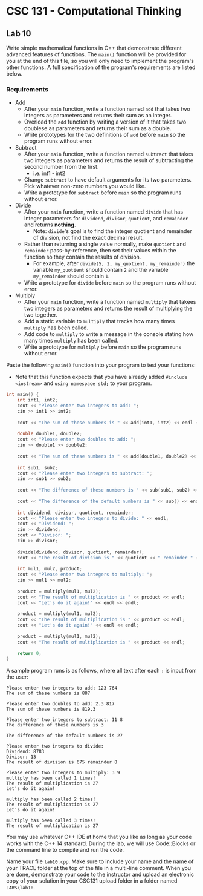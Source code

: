 # CSC 131 - Computational Thinking
## Lab 10

Write simple mathematical functions in C++ that demonstrate different advanced features of functions. The `main()` function will be provided for you at the end of this file, so you will only need to implement the program's other functions. A full specification of the program's requirements are listed below.

### Requirements
 * Add
     * After your `main` function, write a function named `add` that takes two integers as parameters and returns their sum as an integer.
     * Overload the `add` function by writing a version of it that takes two doublese as parameters and returns their sum as a double.
     * Write prototypes for the two definitions of `add` before `main` so the program runs without error.
 * Subtract
     * After your `main` function, write a function named `subtract` that takes two integers as parameters and returns the result of subtracting the second number from the first.
         * i.e. int1 - int2
     * Change `subtract` to have default arguments for its two parameters. Pick whatever non-zero numbers you would like.
     * Write a prototype for `subtract` before `main` so the program runs without error.
 * Divide
     * After your `main` function, write a function named `divide` that has integer parameters for `dividend`, `divisor`, `quotient`, and `remainder` and returns **nothing**.
         * Note: `divide`'s goal is to find the integer quotient and remainder of division, not find the exact decimal result.
     * Rather than returning a single value normally, make `quotient` and `remainder` pass-by-reference, then set their values within the function so they contain the results of division.
         * For example, after `divide(5, 2, my_quotient, my_remainder)` the variable `my_quotient` should contain `2` and the variable `my_remainder` should contain `1`.
     * Write a prototype for `divide` before `main` so the program runs without error.
 * Multiply     
    * After your `main` function, write a function named `multiply` that takees two integers as parameters and returns the result of multiplying the two together.
    * Add a static variable to `multiply` that tracks how many times `multiply` has been called.
    * Add code to `multiply` to write a message in the console stating how many times `multiply` has been called.
    * Write a prototype for `multiply` before `main` so the program runs without error.
    

Paste the following `main()` function into your program to test your functions:
 * Note that this function expects that you have already added `#include <iostream>` and `using namespace std;` to your program.
```c++
int main() {
    int int1, int2;
    cout << "Please enter two integers to add: ";
    cin >> int1 >> int2;
    
    cout << "The sum of these numbers is " << add(int1, int2) << endl << endl;
    
    double double1, double2;
    cout << "Please enter two doubles to add: ";
    cin >> double1 >> double2;
    
    cout << "The sum of these numbers is " << add(double1, double2) << endl << endl;
    
    int sub1, sub2;
    cout << "Please enter two integers to subtract: ";
    cin >> sub1 >> sub2;
    
    cout << "The difference of these numbers is " << sub(sub1, sub2) << endl << endl;
    
    cout << "The difference of the default numbers is " << sub() << endl << endl;
    
    int dividend, divisor, quotient, remainder;
    cout << "Please enter two integers to divide: " << endl;
    cout << "Dividend: ";
    cin >> dividend;
    cout << "Divisor: ";
    cin >> divisor;
    
    divide(dividend, divisor, quotient, remainder);
    cout << "The result of division is " << quotient << " remainder " << remainder << endl << endl;
    
    int mul1, mul2, product;
    cout << "Please enter two integers to multiply: ";
    cin >> mul1 >> mul2;
    
    product = multiply(mul1, mul2);
    cout << "The result of multiplication is " << product << endl;
    cout << "Let's do it again!" << endl << endl;
    
    product = multiply(mul1, mul2);
    cout << "The result of multiplication is " << product << endl;
    cout << "Let's do it again!" << endl << endl;
    
    product = multiply(mul1, mul2);
    cout << "The result of multiplication is " << product << endl;
    
    return 0;
}
```

A sample program runs is as follows, where all text after each `:` is input from the user:
```
Please enter two integers to add: 123 764
The sum of these numbers is 887

Please enter two doubles to add: 2.3 817
The sum of these numbers is 819.3

Please enter two integers to subtract: 11 8
The difference of these numbers is 3

The difference of the default numbers is 27

Please enter two integers to divide:
Dividend: 8783
Divisor: 13
The result of division is 675 remainder 8

Please enter two integers to multiply: 3 9
multiply has been called 1 times!
The result of multiplication is 27
Let's do it again!

multiply has been called 2 times!
The result of multiplication is 27
Let's do it again!

multiply has been called 3 times!
The result of multiplication is 27
```

You may use whatever C++ IDE at home that you like as long as your code works with the C++ 14 standard. During the lab, we will use Code::Blocks or the command line to compile and run the code.

Name your file `lab10.cpp`. Make sure to include your name and the name of your TRACE folder at the top of the file in a multi-line comment. When you are done, demonstrate your code to the instructor and upload an electronic copy of your solution in your CSC131 upload folder in a folder named `LABS\lab10`.

